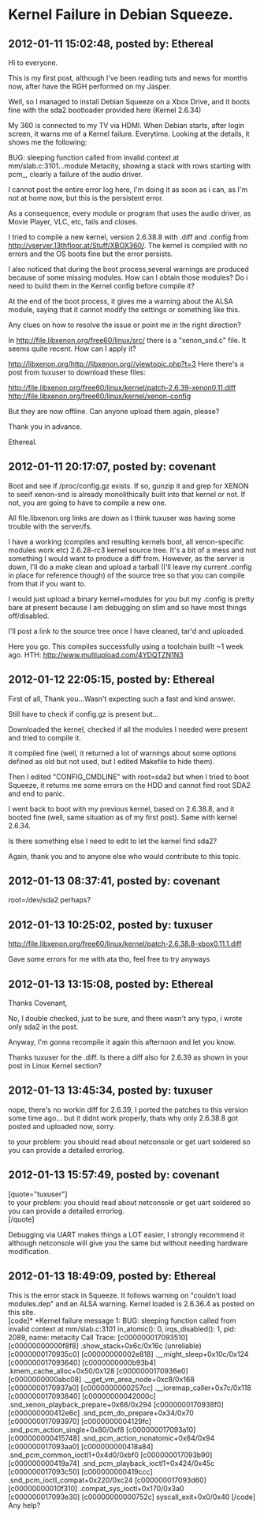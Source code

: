 # Kernel Failure in Debian Squeeze. 

## 2012-01-11 15:02:48, posted by: Ethereal

Hi to everyone.  
   
 This is my first post, although I've been reading tuts and news for months now, after have the RGH performed on my Jasper.  
   
 Well, so I managed to install Debian Squeeze on a Xbox Drive, and it boots fine with the sda2 bootloader provided here (Kernel 2.6.34)  
   
 My 360 is connected to my TV via HDMI. When Debian starts, after login screen, it warns me of a Kernel failure. Everytime. Looking at the details, it shows me the following:   
   
 BUG: sleeping function called from invalid context at mm/slab.c:3101...module Metacity, showing a stack with rows starting with pcm\_, clearly a failure of the audio driver.  
   
 I cannot post the entire error log here, I'm doing it as soon as i can, as I'm not at home now, but this is the persistent error.  
   
 As a consequence, every module or program that uses the audio driver, as Movie Player, VLC, etc, fails and closes.  
   
 I tried to compile a new kernel, version 2.6.38.8 with .diff and .config from http://vserver.13thfloor.at/Stuff/XBOX360/. The kernel is compiled with no errors and the OS boots fine but the error persists.   
   
 I also noticed that during the boot process,several warnings are produced because of some missing modules. How can I obtain those modules? Do i need to build them in the Kernel config before compile it?  
   
 At the end of the boot process, it gives me a warning about the ALSA module, saying that it cannot modify the settings or something like this.  
   
 Any clues on how to resolve the issue or point me in the right direction?  
   
 In http://file.libxenon.org/free60/linux/src/ there is a "xenon\_snd.c" file. It seems quite recent. How can I apply it?  
   
 http://libxenon.org/http://libxenon.org//viewtopic.php?t=3 Here there's a post from tuxuser to download these files:  
   
 http://file.libxenon.org/free60/linux/kernel/patch-2.6.39-xenon0.11.diff  
 http://file.libxenon.org/free60/linux/kernel/xenon-config  
   
 But they are now offline. Can anyone upload them again, please?  
   
 Thank you in advance.  
   
 Ethereal.

## 2012-01-11 20:17:07, posted by: covenant

Boot and see if /proc/config.gz exists. If so, gunzip it and grep for XENON to seeif xenon-snd is already monolithically built into that kernel or not. If not, you are going to have to compile a new one.  
   
 All file.libxenon.org links are down as I think tuxuser was having some trouble with the server/fs.   
   
 I have a working (compiles and resulting kernels boot, all xenon-specific modules work etc) 2.6.28-rc3 kernel source tree. It's a bit of a mess and not something I would want to produce a diff from. However, as the server is down, I'll do a make clean and upload a tarball (I'll leave my current .config in place for reference though) of the source tree so that you can compile from that if you want to.   
   
 I would just upload a binary kernel+modules for you but my .config is pretty bare at present because I am debugging on slim and so have most things off/disabled.  
   
 I'll post a link to the source tree once I have cleaned, tar'd and uploaded.  
   
 Here you go. This compiles successfully using a toolchain buillt ~1 week ago. HTH: http://www.multiupload.com/4YDQTZN1N3

## 2012-01-12 22:05:15, posted by: Ethereal

First of all, Thank you...Wasn't expecting such a fast and kind answer.  
   
 Still have to check if config.gz is present but...  
   
 Downloaded the kernel, checked if all the modules I needed were present and tried to compile it.  
   
 It compiled fine (well, it returned a lot of warnings about some options defined as old but not used, but I edited Makefile to hide them).  
   
 Then I edited "CONFIG\_CMDLINE" with root=sda2 but when I tried to boot Squeeze, it returns me some errors on the HDD and cannot find root SDA2 and end to panic.  
   
 I went back to boot with my previous kernel, based on 2.6.38.8, and it booted fine (well, same situation as of my first post). Same with kernel 2.6.34.  
   
 Is there something else I need to edit to let the kernel find sda2?  
   
 Again, thank you and to anyone else who would contribute to this topic.

## 2012-01-13 08:37:41, posted by: covenant

root=/dev/sda2 perhaps?

## 2012-01-13 10:25:02, posted by: tuxuser

http://file.libxenon.org/free60/linux/kernel/patch-2.6.38.8-xbox0.11.1.diff  
   
 Gave some errors for me with ata tho, feel free to try anyways

## 2012-01-13 13:15:08, posted by: Ethereal

Thanks Covenant,  
   
 No, I double checked, just to be sure, and there wasn't any typo, i wrote only sda2 in the post.  
   
 Anyway, I'm gonna recompile it again this afternoon and let you know.  
   
 Thanks tuxuser for the .diff. Is there a diff also for 2.6.39 as shown in your post in Linux Kernel section?

## 2012-01-13 13:45:34, posted by: tuxuser

nope, there's no workin diff for 2.6.39, I ported the patches to this version some time ago... but it didnt work properly, thats why only 2.6.38.8 got posted and uploaded now, sorry.  
   
 to your problem: you should read about netconsole or get uart soldered so you can provide a detailed errorlog.

## 2012-01-13 15:57:49, posted by: covenant

[quote="tuxuser"]  
 to your problem: you should read about netconsole or get uart soldered so you can provide a detailed errorlog.  
 [/quote]  
   
 Debugging via UART makes things a LOT easier, I strongly recommend it although netconsole will give you the same but without needing hardware modification.

## 2012-01-13 18:49:09, posted by: Ethereal

This is the error stack in Squeeze. It follows warning on "couldn't load modules.dep" and an ALSA warning. Kernel loaded is 2.6.36.4 as posted on this site.  
 [code]* *Kernel failure message 1: BUG: sleeping function called from invalid context at mm/slab.c:3101 in\_atomic(): 0, irqs\_disabled(): 1, pid: 2089, name: metacity Call Trace: [c000000017093510] [c00000000000f8f8] .show\_stack+0x6c/0x16c (unreliable) [c0000000170935c0] [c00000000002e818] .\_\_might\_sleep+0x10c/0x124 [c000000017093640] [c0000000000b93b4] .kmem\_cache\_alloc+0x50/0x128 [c0000000170936e0] [c0000000000abc08] .\_\_get\_vm\_area\_node+0xc8/0x168 [c0000000170937a0] [c0000000000257cc] .\_\_ioremap\_caller+0x7c/0x118 [c000000017093840] [c00000000042000c] .snd\_xenon\_playback\_prepare+0x68/0x294 [c0000000170938f0] [c000000000412e6c] .snd\_pcm\_do\_prepare+0x34/0x70 [c000000017093970] [c0000000004129fc] .snd\_pcm\_action\_single+0x80/0xf8 [c000000017093a10] [c000000000415748] .snd\_pcm\_action\_nonatomic+0x64/0x94 [c000000017093aa0] [c000000000418a84] .snd\_pcm\_common\_ioctl1+0x4d0/0xbf0 [c000000017093b90] [c000000000419a74] .snd\_pcm\_playback\_ioctl1+0x424/0x45c [c000000017093c50] [c000000000419ccc] .snd\_pcm\_ioctl\_compat+0x220/0xc24 [c000000017093d60] [c00000000010f310] .compat\_sys\_ioctl+0x170/0x3a0 [c000000017093e30] [c00000000000752c] syscall\_exit+0x0/0x40 [/code] Any help?